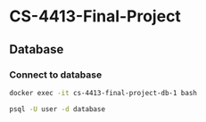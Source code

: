 # CS-4413-Final-Project

## Database

### Connect to database

```bash
docker exec -it cs-4413-final-project-db-1 bash

psql -U user -d database
```
